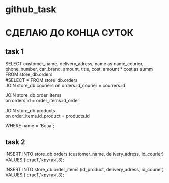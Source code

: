 # github_task
# СДЕЛАЮ ДО КОНЦА СУТОК

## task 1

SELECT customer_name, delivery_adress, name as name_courier, phone_number, car_brand, amount, title, cost, amount * cost as summ  FROM store_db.orders  
#SELECT * FROM store_db.orders  
JOIN store_db.couriers
on  orders.id_courier =  couriers.id

JOIN store_db.order_items  
on  orders.id =  order_items.id_order

JOIN store_db.products  
on  order_items.id_product = products.id

WHERE name = 'Вова';

## task 2
INSERT INTO store_db.orders
(customer_name, delivery_adress, id_courier)
VALUES ('стас1','крутая',3);

INSERT INTO store_db.order_items
(id_product, delivery_adress, id_courier)
VALUES ('стас1','крутая',3);
